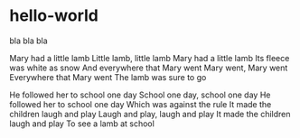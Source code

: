 # hello-world
bla bla bla

Mary had a little lamb
Little lamb, little lamb
Mary had a little lamb
Its fleece was white as snow
And everywhere that Mary went
Mary went, Mary went
Everywhere that Mary went
The lamb was sure to go

He followed her to school one day
School one day, school one day
He followed her to school one day
Which was against the rule
It made the children laugh and play
Laugh and play, laugh and play
It made the children laugh and play
To see a lamb at school
